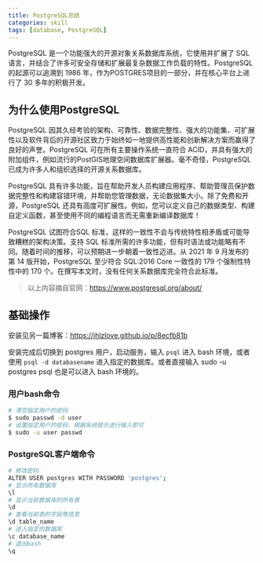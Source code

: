 ```yaml
---
title: PostgreSQL总结
categories: skill
tags: [database, PostgreSQL]
---
```


PostgreSQL 是一个功能强大的开源对象关系数据库系统，它使用并扩展了 SQL 语言，并结合了许多可安全存储和扩展最复杂数据工作负载的特性。PostgreSQL 的起源可以追溯到 1986 年，作为POSTGRES项目的一部分，并在核心平台上进行了 30 多年的积极开发。

<!-- more -->

## 为什么使用PostgreSQL

PostgreSQL 因其久经考验的架构、可靠性、数据完整性、强大的功能集、可扩展性以及软件背后的开源社区致力于始终如一地提供高性能和创新解决方案而赢得了良好的声誉。PostgreSQL 可在所有主要操作系统一直符合 ACID，并具有强大的附加组件，例如流行的PostGIS地理空间数据库扩展器。毫不奇怪，PostgreSQL 已成为许多人和组织选择的开源关系数据库。

PostgreSQL 具有许多功能，旨在帮助开发人员构建应用程序、帮助管理员保护数据完整性和构建容错环境，并帮助您管理数据，无论数据集大小。除了免费和开源，PostgreSQL 还具有高度可扩展性。例如，您可以定义自己的数据类型、构建自定义函数，甚至使用不同的编程语言而无需重新编译数据库！

PostgreSQL 试图符合SQL 标准，这样的一致性不会与传统特性相矛盾或可能导致糟糕的架构决策。支持 SQL 标准所需的许多功能，但有时语法或功能略有不同。随着时间的推移，可以预期进一步朝着一致性迈进。从 2021 年 9 月发布的第 14 版开始，PostgreSQL 至少符合 SQL:2016 Core 一致性的 179 个强制性特性中的 170 个。在撰写本文时，没有任何关系数据库完全符合此标准。

> 以上内容摘自官网：https://www.postgresql.org/about/

## 基础操作

安装见另一篇博客：https://jhlzlove.github.io/p/8ecfb81b

安装完成后切换到 postgres 用户，启动服务，输入 `psql` 进入 bash 环境，或者使用 `psql -d databasename` 进入指定的数据库。或者直接输入 sudo -u postgres psql 也是可以进入 bash 环境的。

### 用户bash命令

```bash
# 清空指定用户的密码
$ sudo passwd -d user
# 设置指定用户的密码，根据系统提示进行输入即可
$ sudo -u user passwd
```

### PostgreSQL客户端命令

```bash
# 修改密码
ALTER USER postgres WITH PASSWORD 'postgres';
# 显示所有数据库
\l
# 显示当前数据库的所有表
\d
# 查看当前表的字段等信息
\d table_name
# 进入指定的数据库
\c database_name
# 退出bash
\q
```
